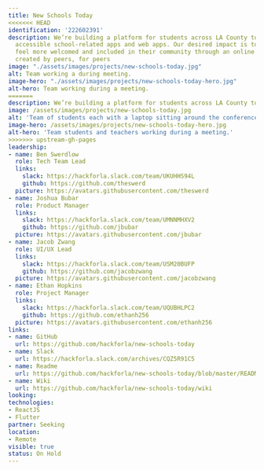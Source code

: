 ```yaml
---
title: New Schools Today
<<<<<<< HEAD
identification: '222602391'
description: We’re building a platform for students across LA County to create more
  accessible school-related apps and web apps. Our desired impact is to make students
  feel more welcomed and included in their community through an online academic environment
  created by peers, for peers
image: "./assets/images/projects/new-schools-today.jpg"
alt: Team working a during meeting.
image-hero: "./assets/images/projects/new-schools-today-hero.jpg"
alt-hero: Team working during a meeting.
=======
description: We’re building a platform for students across LA County to create more accessible school-related apps and web apps. Our desired impact is to make students feel more welcomed and included in their community through an online academic environment created by peers, for peers
image: /assets/images/projects/new-schools-today.jpg
alt: 'Team of students each with a laptop sitting around the conference table, attentively engege in a video conference call meeting.'
image-hero: /assets/images/projects/new-schools-today-hero.jpg
alt-hero: 'Team students and teachers working during a meeting.'
>>>>>>> upstream-gh-pages
leadership:
- name: Ben Swerdlow
  role: Tech Team Lead
  links:
    slack: https://hackforla.slack.com/team/UKUHHS94L
    github: https://github.com/theswerd
  picture: https://avatars.githubusercontent.com/theswerd
- name: Joshua Bubar
  role: Product Manager
  links:
    slack: https://hackforla.slack.com/team/UMNNMHXV2
    github: https://github.com/jbubar
  picture: https://avatars.githubusercontent.com/jbubar
- name: Jacob Zwang
  role: UI/UX Lead
  links:
    slack: https://hackforla.slack.com/team/USM20BUFP
    github: https://github.com/jacobzwang
  picture: https://avatars.githubusercontent.com/jacobzwang
- name: Ethan Hopkins
  role: Project Manager
  links:
    slack: https://hackforla.slack.com/team/UQUBHLPC2
    github: https://github.com/ethanh256
  picture: https://avatars.githubusercontent.com/ethanh256
links:
- name: GitHub
  url: https://github.com/hackforla/new-schools-today
- name: Slack
  url: https://hackforla.slack.com/archives/CQZ5R91C5
- name: Readme
  url: https://github.com/hackforla/new-schools-today/blob/master/README.md
- name: Wiki
  url: https://github.com/hackforla/new-schools-today/wiki
looking: 
technologies:
- ReactJS
- Flutter
partner: Seeking
location:
- Remote
visible: true
status: On Hold
---
```


